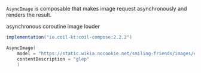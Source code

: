 `AsyncImage` is composable that makes image request asynchronously and renders the result.   

asynchronous coroutine image louder
```gradle
implementation("io.coil-kt:coil-compose:2.2.2")
```

```kotlin
AsyncImage(
    model = "https://static.wikia.nocookie.net/smiling-friends/images/e/e5/Glep1.png/revision/latest?cb=20221016232719",
    contentDescription = "glep"
    )
```
